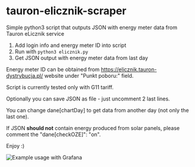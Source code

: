 # tauron-elicznik-scraper
Simple python3 script that outputs JSON with energy meter data from Tauron eLicznik service

1. Add login info and energy meter ID into script
2. Run with ```python3 elicznik.py```
3. Get JSON output with energy meter data from last day

Energy meter ID can be obtained from https://elicznik.tauron-dystrybucja.pl/ website under "Punkt poboru:" field.

Script is currently tested only with G11 tariff.

Optionally you can save JSON as file - just uncomment 2 last lines.

You can change dane[chartDay] to get data from another day (not only the last one).

If JSON **should not** contain energy produced from solar panels, please comment the "dane[checkOZE]": "on".

Enjoy :)

![Example usage with Grafana](https://i.imgur.com/vueg6uj.png)
